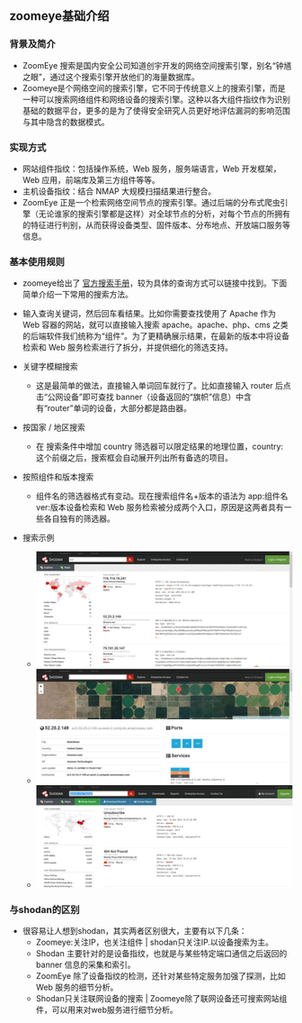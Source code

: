## zoomeye基础介绍

### 背景及简介
* ZoomEye 搜索是国内安全公司知道创宇开发的网络空间搜索引擎，别名“钟馗之眼”，通过这个搜索引擎开放他们的海量数据库。
* Zoomeye是个网络空间的搜索引擎，它不同于传统意义上的搜索引擎，而是一种可以搜索网络组件和网络设备的搜索引擎。这种以各大组件指纹作为识别基础的数据平台，更多的是为了使得安全研究人员更好地评估漏洞的影响范围与其中隐含的数据模式。
### 实现方式
* 网站组件指纹：包括操作系统，Web 服务，服务端语言，Web 开发框架，Web 应用，前端库及第三方组件等等。
* 主机设备指纹：结合 NMAP 大规模扫描结果进行整合。
* ZoomEye 正是一个检索网络空间节点的搜索引擎。通过后端的分布式爬虫引擎（无论谁家的搜索引擎都是这样）对全球节点的分析，对每个节点的所拥有的特征进行判别，从而获得设备类型、固件版本、分布地点、开放端口服务等信息。

### 基本使用规则
* zoomeye给出了 [官方搜索手册](https://www.zoomeye.org/help/manual)，较为具体的查询方式可以链接中找到。下面简单介绍一下常用的搜索方法。

* 输入查询关键词，然后回车看结果。比如你需要查找使用了 Apache 作为 Web 容器的网站，就可以直接输入搜索 apache。apache、php、cms 之类的后端软件我们统称为“组件”。为了更精确展示结果，在最新的版本中将设备检索和 Web 服务检索进行了拆分，并提供细化的筛选支持。 

* 关键字模糊搜索
	* 这是最简单的做法，直接输入单词回车就行了。比如直接输入 router 后点击“公网设备”即可查找 banner（设备返回的“旗帜”信息）中含有“router”单词的设备，大部分都是路由器。
* 按国家 / 地区搜索
	* 在 搜索条件中增加 country 筛选器可以限定结果的地理位置，country: 这个前缀之后，搜索框会自动展开列出所有备选的项目。
* 按照组件和版本搜索
	* 组件名的筛选器格式有变动。现在搜索组件名+版本的语法为 app:组件名 ver:版本设备检索和 Web 服务检索被分成两个入口，原因是这两者具有一些各自独有的筛选器。
* 搜索示例
	* ![](images/1.JPG)
	* ![](images/2.JPG)
	* ![](images/3.JPG)
###	与shodan的区别
* 很容易让人想到shodan，其实两者区别很大，主要有以下几条：
	* Zoomeye:关注IP，也关注组件 | shodan只关注IP.以设备搜索为主。
	* Shodan 主要针对的是设备指纹，也就是与某些特定端口通信之后返回的 banner 信息的采集和索引。 
	* ZoomEye 除了设备指纹的检测，还针对某些特定服务加强了探测，比如 Web 服务的细节分析。
	* Shodan只关注联网设备的搜索 | Zoomeye除了联网设备还可搜索网站组件，可以用来对web服务进行细节分析。

